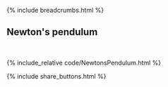 {% include breadcrumbs.html %}

## Newton&apos;s pendulum
<div class="header_line"><br/></div>

{% include_relative code/NewtonsPendulum.html %}

<p style="clear: both;"></p>

{% include share_buttons.html %}